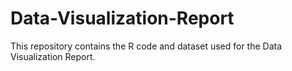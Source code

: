 # Data-Visualization-Report
This repository contains the R code and dataset used for the Data Visualization Report.
